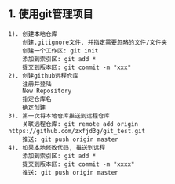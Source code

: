 ## 1. 使用git管理项目
    1). 创建本地仓库
        创建.gitignore文件, 并指定需要忽略的文件/文件夹
        创建一个工作区: git init
        添加到索引区: git add *
        提交到版本区: git commit -m "xxx"
    2). 创建github远程仓库
        注册并登陆
        New Repository
        指定仓库名
        确定创建
    3). 第一次将本地仓库推送到远程仓库
        关联远程仓库: git remote add origin https://github.com/zxfjd3g/git_test.git
        推送: git push origin master
    4). 如果本地修改代码, 推送到远程
        添加到索引区: git add *
        提交到版本区: git commit -m "xxxx"
        推送: git push origin master